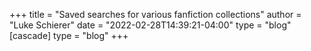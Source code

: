 +++
title = "Saved searches for various fanfiction collections"
author = "Luke Schierer"
date = "2022-02-28T14:39:21-04:00"
type = "blog"
[cascade]
  type = "blog"
+++

